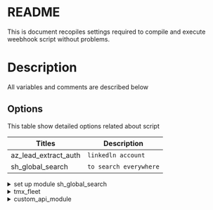 # README
This is document recopiles settings required to compile and execute weebhook script without problems.

# Description
All variables and comments are described below

## Options
This table show detailed options related about script

| Titles		| Description       	   |
| ------ 		| ------ 		   |
|  az_lead_extract_auth | `linkedln account`       | 
|  sh_global_search	| `to search everywhere` |

<details><summary>set up  module sh_global_search</summary> 

```sh
https://www.youtube.com/watch?v=rbkWI9j0XN0
```

```sh
https://www.youtube.com/watch?v=fjXGrHcR1X0&list=PL-zDV7_rrd2onNkmb5weffcFiGQxWynaT
```	
</details>

<details><summary>tmx_fleet</summary>
	

 - TMX Drivers Module, Mexican Module
 - Techn.158
 - Q.4558.abc

</details>

<details><summary>custom_api_module</summary>	
	
 It brings customers from PP, into contacts module
 Before install requires:
 - Go to:

 

```sh
sudo nano /etc/odoo-server.conf
```

 - then set or add(if not exists)at the end of the file the line:

```sh	
limit_time_real = 1800
```

 - That will allow a proccess be active for max: 30minutes(1800 seconds)
 - After install it, Requires go to: Settings/API Token/ and enter
 - Custom URL:
```sh	
https://api1-tmx.app.portpro.io/v1/customer/
```

 - API Token: token (kind of token is beared but bearer word is not
   required)
 - After that requires go to Settings/Technical/Automation/Scheduled
   Actions,
 - And the action:

    "Automatic GET Request : Every 1 days run get request."

 - will be created automatically by the installation process

</details>
